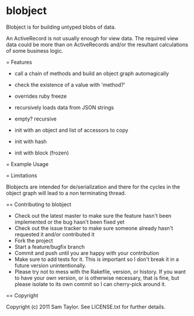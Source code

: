 # blobject

Blobject is for building untyped blobs of data.

An ActiveRecord is not usually enough for view data. The required view data could be more than on ActiveRecords and/or the resultant calculations of some business logic. 

= Features

* call a chain of methods and build an object graph automagically
* check the existence of a value with 'method?'
* overrides ruby freeze
* recursively loads data from JSON strings
* empty? recursive

* init with an object and list of accessors to copy
* init with hash
* init with block (frozen)


= Example Usage



= Limitations

Blobjects are intended for de/serialization and there for the cycles in the object graph will lead to a non terminating thread.


== Contributing to blobject
 
* Check out the latest master to make sure the feature hasn't been implemented or the bug hasn't been fixed yet
* Check out the issue tracker to make sure someone already hasn't requested it and/or contributed it
* Fork the project
* Start a feature/bugfix branch
* Commit and push until you are happy with your contribution
* Make sure to add tests for it. This is important so I don't break it in a future version unintentionally.
* Please try not to mess with the Rakefile, version, or history. If you want to have your own version, or is otherwise necessary, that is fine, but please isolate to its own commit so I can cherry-pick around it.

== Copyright

Copyright (c) 2011 Sam Taylor. See LICENSE.txt for
further details.

